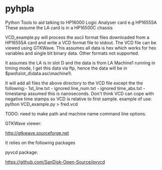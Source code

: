 # pyhpla
Python Tools to aid talking to HP16000 Logic Analyser card e.g HP16555A
These assume the LA card is in a HP16500C chassis

VCD_example.py will process the ascii format files downloaded from a HP16555A 
card and write a VCD format file to stdout. The VCD file can be viewed using 
GTKWave. This assumes all data is hex which works for hex variables and 
single bit binary data. Other formats not supported.

It assumes the LA is in slot D and the data is from LA Machine1 running in 
timing mode, I get this data via ftp, hence the data will be in 
$pwd\slot_d\data.asc\machine1\

It will add all files the above directory to the VCD file except the the 
following:-
1st_line.txt - ignored
line_num.txt - ignored
time_abs.txt - timestamp assumed this is nanoseconds. 
               Don't think VCD can cope with negative time stamps so VCD is 
               relative to first sample.
example of use:
python VCD_example.py > fred.vcd

TODO: need to make path and machine name command line options.

GTKWave viewer:

  http://gtkwave.sourceforge.net

It relies on the following packages 

pyvcd package:

  https://github.com/SanDisk-Open-Source/pyvcd


